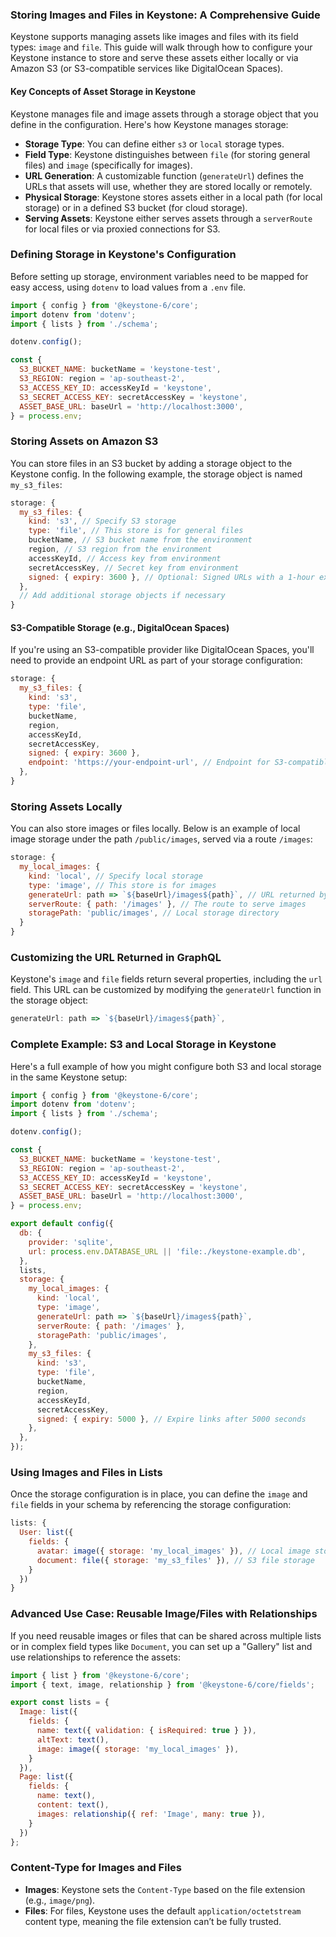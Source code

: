 ### Storing Images and Files in Keystone: A Comprehensive Guide

Keystone supports managing assets like images and files with its field types: `image` and `file`. This guide will walk through how to configure your Keystone instance to store and serve these assets either locally or via Amazon S3 (or S3-compatible services like DigitalOcean Spaces).

#### Key Concepts of Asset Storage in Keystone

Keystone manages file and image assets through a storage object that you define in the configuration. Here's how Keystone manages storage:

- **Storage Type**: You can define either `s3` or `local` storage types.
- **Field Type**: Keystone distinguishes between `file` (for storing general files) and `image` (specifically for images).
- **URL Generation**: A customizable function (`generateUrl`) defines the URLs that assets will use, whether they are stored locally or remotely.
- **Physical Storage**: Keystone stores assets either in a local path (for local storage) or in a defined S3 bucket (for cloud storage).
- **Serving Assets**: Keystone either serves assets through a `serverRoute` for local files or via proxied connections for S3.

### Defining Storage in Keystone's Configuration

Before setting up storage, environment variables need to be mapped for easy access, using `dotenv` to load values from a `.env` file.

```javascript
import { config } from '@keystone-6/core';
import dotenv from 'dotenv';
import { lists } from './schema';

dotenv.config();

const {
  S3_BUCKET_NAME: bucketName = 'keystone-test',
  S3_REGION: region = 'ap-southeast-2',
  S3_ACCESS_KEY_ID: accessKeyId = 'keystone',
  S3_SECRET_ACCESS_KEY: secretAccessKey = 'keystone',
  ASSET_BASE_URL: baseUrl = 'http://localhost:3000',
} = process.env;
```

### Storing Assets on Amazon S3

You can store files in an S3 bucket by adding a storage object to the Keystone config. In the following example, the storage object is named `my_s3_files`:

```javascript
storage: {
  my_s3_files: {
    kind: 's3', // Specify S3 storage
    type: 'file', // This store is for general files
    bucketName, // S3 bucket name from the environment
    region, // S3 region from the environment
    accessKeyId, // Access key from environment
    secretAccessKey, // Secret key from environment
    signed: { expiry: 3600 }, // Optional: Signed URLs with a 1-hour expiry
  },
  // Add additional storage objects if necessary
}
```

#### S3-Compatible Storage (e.g., DigitalOcean Spaces)

If you're using an S3-compatible provider like DigitalOcean Spaces, you'll need to provide an endpoint URL as part of your storage configuration:

```javascript
storage: {
  my_s3_files: {
    kind: 's3',
    type: 'file',
    bucketName,
    region,
    accessKeyId,
    secretAccessKey,
    signed: { expiry: 3600 },
    endpoint: 'https://your-endpoint-url', // Endpoint for S3-compatible storage
  },
}
```

### Storing Assets Locally

You can also store images or files locally. Below is an example of local image storage under the path `/public/images`, served via a route `/images`:

```javascript
storage: {
  my_local_images: {
    kind: 'local', // Specify local storage
    type: 'image', // This store is for images
    generateUrl: path => `${baseUrl}/images${path}`, // URL returned by Keystone in the API
    serverRoute: { path: '/images' }, // The route to serve images
    storagePath: 'public/images', // Local storage directory
  }
}
```

### Customizing the URL Returned in GraphQL

Keystone's `image` and `file` fields return several properties, including the `url` field. This URL can be customized by modifying the `generateUrl` function in the storage object:

```javascript
generateUrl: path => `${baseUrl}/images${path}`,
```

### Complete Example: S3 and Local Storage in Keystone

Here's a full example of how you might configure both S3 and local storage in the same Keystone setup:

```javascript
import { config } from '@keystone-6/core';
import dotenv from 'dotenv';
import { lists } from './schema';

dotenv.config();

const {
  S3_BUCKET_NAME: bucketName = 'keystone-test',
  S3_REGION: region = 'ap-southeast-2',
  S3_ACCESS_KEY_ID: accessKeyId = 'keystone',
  S3_SECRET_ACCESS_KEY: secretAccessKey = 'keystone',
  ASSET_BASE_URL: baseUrl = 'http://localhost:3000',
} = process.env;

export default config({
  db: {
    provider: 'sqlite',
    url: process.env.DATABASE_URL || 'file:./keystone-example.db',
  },
  lists,
  storage: {
    my_local_images: {
      kind: 'local',
      type: 'image',
      generateUrl: path => `${baseUrl}/images${path}`,
      serverRoute: { path: '/images' },
      storagePath: 'public/images',
    },
    my_s3_files: {
      kind: 's3',
      type: 'file',
      bucketName,
      region,
      accessKeyId,
      secretAccessKey,
      signed: { expiry: 5000 }, // Expire links after 5000 seconds
    },
  },
});
```

### Using Images and Files in Lists

Once the storage configuration is in place, you can define the `image` and `file` fields in your schema by referencing the storage configuration:

```javascript
lists: {
  User: list({
    fields: {
      avatar: image({ storage: 'my_local_images' }), // Local image storage
      document: file({ storage: 'my_s3_files' }), // S3 file storage
    }
  })
}
```

### Advanced Use Case: Reusable Image/Files with Relationships

If you need reusable images or files that can be shared across multiple lists or in complex field types like `Document`, you can set up a "Gallery" list and use relationships to reference the assets:

```javascript
import { list } from '@keystone-6/core';
import { text, image, relationship } from '@keystone-6/core/fields';

export const lists = {
  Image: list({
    fields: {
      name: text({ validation: { isRequired: true } }),
      altText: text(),
      image: image({ storage: 'my_local_images' }),
    }
  }),
  Page: list({
    fields: {
      name: text(),
      content: text(),
      images: relationship({ ref: 'Image', many: true }),
    }
  })
};
```

### Content-Type for Images and Files

- **Images**: Keystone sets the `Content-Type` based on the file extension (e.g., `image/png`).
- **Files**: For files, Keystone uses the default `application/octetstream` content type, meaning the file extension can’t be fully trusted.